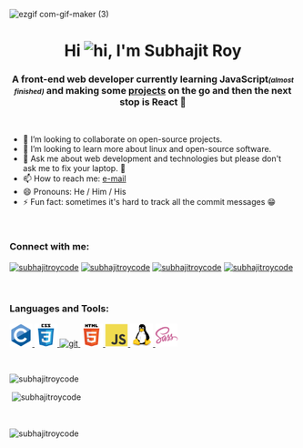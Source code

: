 
![ezgif com-gif-maker (3)](https://user-images.githubusercontent.com/72935263/150000011-9ce330d2-bbef-4812-ae88-e012ee72caf9.gif)


<h1 align="center">Hi <img src="https://user-images.githubusercontent.com/1303154/88677602-1635ba80-d120-11ea-84d8-d263ba5fc3c0.gif" width="28px" alt="hi">, I'm Subhajit Roy</h1>
<h3 align="center">A front-end web developer currently learning JavaScript<i style="font-size: 12px">(almost finished)</i> and making some <a href="https://github.com/subhajitroycode?tab=repositories">projects</a> on the go and then the next stop is React 🤩</h3>
<br>

<!-- - 🔭 I’m currently working on ...
- 🌱 I’m currently learning ... -->
- 👯 I’m looking to collaborate on open-source projects.
- 🤔 I’m looking to learn more about linux and open-source software.
- 💬 Ask me about web development and technologies but please don't ask me to fix your laptop. 🤣
- 📫 How to reach me: [e-mail](mailto:roysubhajit8697@gmai.com)
- 😄 Pronouns: He / Him / His
- ⚡ Fun fact: sometimes it's hard to track all the commit messages 😁

<!-- <p align="left"> <a href="https://twitter.com/subhajitroycode" target="blank"><img src="https://img.shields.io/twitter/follow/subhajitroycode?logo=twitter&style=for-the-badge" alt="subhajitroycode" /></a> </p> -->
<br>

<!-- Social medias -->
<h3 align="left">Connect with me:</h3>
<p align="left">
<a href="https://codepen.io/subhajitroycode" target="blank"><img align="center" src="https://raw.githubusercontent.com/rahuldkjain/github-profile-readme-generator/master/src/images/icons/Social/codepen.svg" alt="subhajitroycode" height="30" width="40" /></a>
<a href="https://twitter.com/subhajitroycode" target="blank"><img align="center" src="https://raw.githubusercontent.com/rahuldkjain/github-profile-readme-generator/master/src/images/icons/Social/twitter.svg" alt="subhajitroycode" height="30" width="40" /></a>
<a href="https://linkedin.com/in/subhajitroycode" target="blank"><img align="center" src="https://raw.githubusercontent.com/rahuldkjain/github-profile-readme-generator/master/src/images/icons/Social/linked-in-alt.svg" alt="subhajitroycode" height="30" width="40" /></a>
<a href="https://instagram.com/subhajitroycode" target="blank"><img align="center" src="https://raw.githubusercontent.com/rahuldkjain/github-profile-readme-generator/master/src/images/icons/Social/instagram.svg" alt="subhajitroycode" height="30" width="40" /></a>
</p>
<br>

<!-- languages & tools -->
<h3 align="left">Languages and Tools:</h3>
<p align="left"> <a href="https://www.cprogramming.com/" target="_blank" rel="noreferrer"> <img src="https://raw.githubusercontent.com/devicons/devicon/master/icons/c/c-original.svg" alt="c" width="40" height="40"/> </a> <a href="https://www.w3schools.com/css/" target="_blank" rel="noreferrer"> <img src="https://raw.githubusercontent.com/devicons/devicon/master/icons/css3/css3-original-wordmark.svg" alt="css3" width="40" height="40"/> </a> <a href="https://git-scm.com/" target="_blank" rel="noreferrer"> <img src="https://www.vectorlogo.zone/logos/git-scm/git-scm-icon.svg" alt="git" width="40" height="40"/> </a> <a href="https://www.w3.org/html/" target="_blank" rel="noreferrer"> <img src="https://raw.githubusercontent.com/devicons/devicon/master/icons/html5/html5-original-wordmark.svg" alt="html5" width="40" height="40"/> </a> <a href="https://developer.mozilla.org/en-US/docs/Web/JavaScript" target="_blank" rel="noreferrer"> <img src="https://raw.githubusercontent.com/devicons/devicon/master/icons/javascript/javascript-original.svg" alt="javascript" width="40" height="40"/> </a> <a href="https://www.linux.org/" target="_blank" rel="noreferrer"> <img src="https://raw.githubusercontent.com/devicons/devicon/master/icons/linux/linux-original.svg" alt="linux" width="40" height="40"/> </a> <a href="https://sass-lang.com" target="_blank" rel="noreferrer"> <img src="https://raw.githubusercontent.com/devicons/devicon/master/icons/sass/sass-original.svg" alt="sass" width="40" height="40"/> </a> </p>
<br>

<!-- most used languages -->
<p><img align="left" src="https://github-readme-stats.vercel.app/api/top-langs?username=subhajitroycode&show_icons=true&locale=en&layout=compact" alt="subhajitroycode" /></p>
<br>

<!-- github stats -->
<p>&nbsp;<img align="center" src="https://github-readme-stats.vercel.app/api?username=subhajitroycode&show_icons=true&locale=en" alt="subhajitroycode" /></p>
<br>

<!-- streak count -->
<p><img align="center" src="https://github-readme-streak-stats.herokuapp.com/?user=subhajitroycode&" alt="subhajitroycode" /></p>
